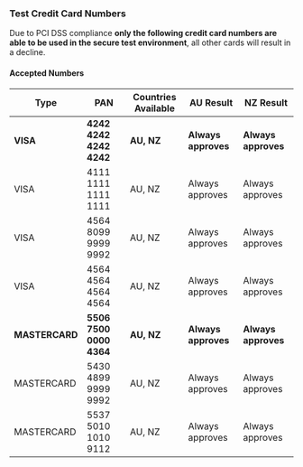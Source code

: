 ### Test Credit Card Numbers

Due to PCI DSS compliance **only the following credit card numbers are able to be used in the secure test environment**, all other cards will result in a decline.

#### Accepted Numbers
|Type|PAN|Countries Available|AU Result|NZ Result|
|----|---|-------------------|---------|---------|
|**VISA**|**4242 4242 4242 4242**|**AU, NZ**|**Always approves**|**Always approves**|
|VISA|4111 1111 1111 1111|AU, NZ|Always approves|Always approves|
|VISA|4564 8099 9999 9992|AU, NZ|Always approves|Always approves|
|VISA|4564 4564 4564 4564|AU, NZ|Always approves|Always approves|
|**MASTERCARD**|**5506 7500 0000 4364**|**AU, NZ**|**Always approves**|**Always approves**|
|MASTERCARD|5430 4899 9999 9992|AU, NZ|Always approves|Always approves|
|MASTERCARD|5537 5010 1010 9112|AU, NZ|Always approves|Always approves|

<!-- #### NZ CVV Values and Outcomes

NZ allows some cards to dynamically return different test results. The following CVV values can be used against NZ to force certain test outcomes.

|CVV Code|NZ Response Code|
|--------|-----------------|
|100|M (Matched)|
|200|N (Not Matched)|
|300|P (Not Processed)|
|400|S (Suspicious)|
|500|I (Issuer Not Registered)|
|Other number|U (Unsupported)| -->
